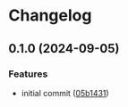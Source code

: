 # Changelog

## 0.1.0 (2024-09-05)


### Features

* initial commit ([05b1431](https://github.com/kitabisa/jwe-wasm/commit/05b1431dfc48e84be00ef5f75bb2def53e51ea03))
